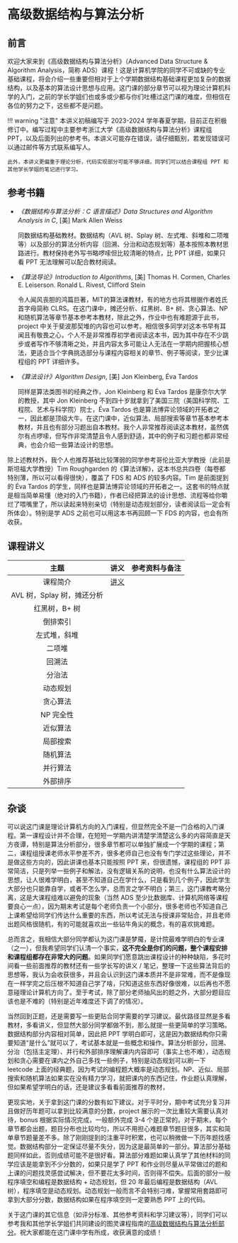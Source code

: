 # 高级数据结构与算法分析

## 前言

欢迎大家来到《高级数据结构与算法分析》（Advanced Data Structure & Algorithm Analysis，简称 ADS）课程！这是计算机学院的同学不可或缺的专业基础课程，将会介绍一些重要但相对于上个学期数据结构基础课程更加复杂的数据结构，以及基本的算法设计思想与应用。这门课的部分章节可以视为理论计算机科学的入门，之前的学长学姐们也或多或少都与你们吐槽过这门课的难度，但相信在各位的努力之下，这些都不是问题。

!!! warning "注意"
    本讲义初稿编写于 2023-2024 学年春夏学期，目前正在积极修订中。编写过程中主要参考浙江大学《高级数据结构与算法分析》课程组 PPT，以及后面列出的参考书。本讲义可能存在错误，请仔细甄别，若发现错误可以通过邮件等方式联系编写人。

    此外，本讲义更偏重于理论分析，代码实现部分可能不够详细，同学们可以结合课程组 PPT 和其他学长学姐的笔记进行学习。

## 参考书籍

- *《数据结构与算法分析：C 语言描述》Data Structures and Algorithm Analysis in C*, [美] Mark Allen Weiss

    同数据结构基础教材。数据结构（AVL 树、Splay 树、左式堆、斜堆和二项堆等）以及部分的算法分析内容（回溯、分治和动态规划等）基本按照本教材思路进行。教材保持老外写书略啰嗦但比较清晰的特点，比 PPT 详细，如果只看 PPT 无法理解可以配合教材阅读。

- *《算法导论》Introduction to Algorithms*, [美] Thomas H. Cormen, Charles E. Leiserson. Ronald L. Rivest, Clifford Stein

    令人闻风丧胆的鸿篇巨著，MIT的算法课教材，有的地方也将其根据作者姓氏首字母简称 CLRS。在这门课中，摊还分析、红黑树、B+ 树、贪心算法、NP 和随机算法等章节基本参考本教材，除此之外，作业中也有难题源于此书，project 中关于斐波那契堆的内容也可以参考。相信很多同学对这本书早有耳闻且有敬畏之心，个人不是非常推荐初学者阅读这本书，因为其中存在不少跳步或者写作不够清晰之处，并且内容太多可能让人无法在一学期内把握核心想法，更适合当个字典挑选部分与课程内容相关的章节、例子等阅读，至少比课程组的 PPT 详细许多。

- *《算法设计》Algorithm Design*, [美] Jon Kleinberg, Éva Tardos

    同样是算法类图书的经典之作，Jon Kleinberg 和 Éva Tardos 是康奈尔大学的教授，其中 Jon Kleinberg 不到四十岁就拿到了美国三院（美国科学院、工程院、艺术与科学院）院士，Éva Tardos 也是算法博弈论领域的开拓者之一，因此都是顶级大牛。在这门课中，近似算法、局部搜索等章节基本参考本教材，并且也有部分习题出自本教材。我个人非常推荐阅读这本教材，虽然偶尔有点啰嗦，但写作非常清楚且令人感到舒适，其中的例子和习题也都非常经典，也会介绍一些算法设计的思想。

除上述教材外，我个人也推荐基础比较薄弱的同学参考哥伦比亚大学教授（此前是斯坦福大学教授）Tim Roughgarden 的《算法详解》，这本书总共四卷（每卷都特别薄，所以可以看得很快），覆盖了 FDS 和 ADS 的较多内容。Tim 是前面提到的 Éva Tardos 的学生，同样也是算法博弈论领域的开拓者之一。这套书的特点就是相当简单易懂（绝对的入门书籍），作者已经把算法的设计思想、流程等给你嚼烂了喂嘴里了，所以读起来特别亲切（特别是动态规划部分，读者阅读后一定会有所体会）。特别是学 ADS 之前也可以用这本书再回顾一下 FDS 的内容，也会有所收获。

## 课程讲义

| 主题 | 讲义 | 参考资料与备注 |
| :----: | :---: | :---: |
| 课程简介 | [讲义](notes/lec0.pdf) |  |
| AVL 树，Splay 树，摊还分析 |  |  |
| 红黑树，B+ 树 |  |  |
| 倒排索引 |  |  |
| 左式堆，斜堆 |  |  |
| 二项堆 |  |  |
| 回溯法 |  |  |
| 分治法 |  |  |
| 动态规划 |  |  |
| 贪心算法 |  |  |
| NP 完全性 |  |  |
| 近似算法 |  |  |
| 局部搜索 |  |  |
| 随机算法 |  |  |
| 并行算法 |  |  |
| 外部排序 |  |  |

## 杂谈

可以说这门课是理论计算机方向的入门课程，但显然完全不是一门合格的入门课程。第一课程设计并不合理，在短短一学期内讲清楚学清楚这么多的内容简直是天方夜谭，特别是算法分析部分，很多章节都可以单独扩展成一个学期的课程；第二，课程组授课老师水平参差不齐，很多老师自己也没有专门学过这些理论，并不是做这些方向的，因此讲课也基本只能按照 PPT 来，但很遗憾，课程组的 PPT 非常简洁，只是列举一些例子和解法，没有逻辑关系的说明，也没有什么算法设计的思想，让人很难学明白，甚至不知道自己在学什么，只是看到几个例子，因此学生大部分也只能靠自学，或者不怎么学，总而言之学不明白；第三，这门课教考略分离，这是大课程组难以避免的现象（当然 ADS 至少比数据库、计算机网络等课程要良心一点），因为期末考试是每个老师负责一个小部分，很多老师也不知道自己上课希望给同学们传达什么重要的东西，所以考试无法与授课非常贴合，并且老师出题风格很随机，有的可能就喜欢出一些钻牛角尖的概念，有的喜欢挑难题。

总而言之，我相信大部分同学都认为这门课是梦魇，是计院最难学明白的专业课（之一），但我希望同学们认清一个事实，**这不完全是你们的问题，整个课程安排和课程组都存在非常大的问题**。如果同学们愿意跳出课程设计的种种缺陷，多花时间看一些前面推荐的教材还有一些学长写的讲义 / 笔记，整理一下这些算法背后的思想等，我认为会收获很多，并且会认识到这门课本质并不是非常难，而不是像现在一样学完之后压根不知道自己学了啥，只知道这些东西好像很难，以后再也不愿意碰理论计算机方向了。至于考试，除了部分老师抽风出的题之外，大部分题目应该也是不难的（特别是近年难度还下调了的情况）。

当然回到正题，还是需要写一些更贴合同学需要的学习建议。最优路径显然是多看教材，多看讲义，但显然大部分同学都做不到，那么就提一些更简单的学习策略。数据结构部分内容相对简单，因此把 PPT 学明白即可，这是因为数据结构你只需要知道“是什么”就可以了，考试基本就是一些概念和操作。算法分析部分，回溯、分治（包括主定理）、并行和外部排序理解课内内容即可（事实上也不难），动态规划和贪心需要在课内之外自己多找一些例子，特别是动态规划可以刷一下 leetcode 上面的经典题，因为考试的编程题大概率是动态规划。NP、近似、局部搜索和随机算法如果实在没有精力学习，就把课内的东西记住，作业题认真理解，但如果希望学明白的话，还是建议多看看前面推荐的教材，

更现实地，关于拿到这门课的分数有如下建议。对于平时分，期中考试充分复习并且做好历年题可以拿到比较满意的分数，project 展示的一次比重较大需要认真对待，bonus 根据实际情况完成，一般额外完成 3-4 个是正常的。对于期末，每个章节都会出题，题目分布也比较均匀，所以不用担心难题章节题目很多，其实和简单章节题量差不多。除了刚刚提到的注重平时积累，也可以稍微做一下历年题找感觉。数据结构部分一定保证尽量不失分，因为这是最简单的一部分。算法部分基础题同样如此，否则成绩可能不是很好看。算法部分难题如果认真学了其他材料的同学应该是能拿到不少分数的，如果只是学了 PPT 和作业则尽量从平常做过的题和上课的问题找灵感尝试解决，但不要花太多时间，否则得不偿失。后面的部分一般程序填空和编程是数据结构 + 动态规划，但 20 年最后编程是数据结构（AVL 树），程序填空是动态规划。动态规划一般而言不会特别刁难，掌握常用套路即可拿到大部分分数，数据结构如果在程序填空则一定要熟悉 PPT 上的代码。

关于这门课的其它信息（如评分标准、其他参考资料和学习建议等），同学们可以参考我和其他学长学姐们共同建设的图灵课程指南的[高级数据结构与算法分析部分](https://zju-turing.github.io/TuringCourses/major/advanced_data_structure/)。祝大家都能在这门课中学有所成，收获满意的成绩！